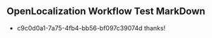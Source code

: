 ## OpenLocalization Workflow Test MarkDown
* c9c0d0a1-7a75-4fb4-bb56-bf097c39074d thanks!

<!--HONumber=Jul16_HO3-->


